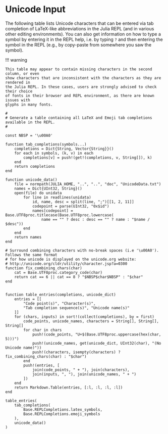 # Unicode Input

The following table lists Unicode characters that can be entered via
tab completion of LaTeX-like abbreviations in the Julia REPL (and
in various other editing environments).  You can also get information on how to
type a symbol by entering it in the REPL help, i.e. by typing `?` and then
entering the symbol in the REPL (e.g., by copy-paste from somewhere you saw
the symbol).

!!! warning

    This table may appear to contain missing characters in the second column, or even
    show characters that are inconsistent with the characters as they are rendered in
    the Julia REPL. In these cases, users are strongly advised to check their choice
    of fonts in their browser and REPL environment, as there are known issues with
    glyphs in many fonts.

```@eval
#
# Generate a table containing all LaTeX and Emoji tab completions available in the REPL.
#

const NBSP = '\u00A0'

function tab_completions(symbols...)
    completions = Dict{String, Vector{String}}()
    for each in symbols, (k, v) in each
        completions[v] = push!(get!(completions, v, String[]), k)
    end
    return completions
end

function unicode_data()
    file = normpath(JULIA_HOME, "..", "..", "doc", "UnicodeData.txt")
    names = Dict{UInt32, String}()
    open(file) do unidata
        for line in readlines(unidata)
            id, name, desc = split(line, ";")[[1, 2, 11]]
            codepoint = parse(UInt32, "0x$id")
            names[codepoint] = Base.UTF8proc.titlecase(Base.UTF8proc.lowercase(
                name == "" ? desc : desc == "" ? name : "$name / $desc"))
        end
    end
    return names
end

# Surround combining characters with no-break spaces (i.e '\u00A0'). Follows the same format
# for how unicode is displayed on the unicode.org website:
# http://unicode.org/cldr/utility/character.jsp?a=0300
function fix_combining_chars(char)
    cat = Base.UTF8proc.category_code(char)
    return cat == 6 || cat == 8 ? "$NBSP$char$NBSP" : "$char"
end


function table_entries(completions, unicode_dict)
    entries = [[
        "Code point(s)", "Character(s)",
        "Tab completion sequence(s)", "Unicode name(s)"
    ]]
    for (chars, inputs) in sort!(collect(completions), by = first)
        code_points, unicode_names, characters = String[], String[], String[]
        for char in chars
            push!(code_points, "U+$(Base.UTF8proc.uppercase(hex(char, 5)))")
            push!(unicode_names, get(unicode_dict, UInt32(char), "(No Unicode name)"))
            push!(characters, isempty(characters) ? fix_combining_chars(char) : "$char")
        end
        push!(entries, [
            join(code_points, " + "), join(characters),
            join(inputs, ", "), join(unicode_names, " + ")
        ])
    end
    return Markdown.Table(entries, [:l, :l, :l, :l])
end

table_entries(
    tab_completions(
        Base.REPLCompletions.latex_symbols,
        Base.REPLCompletions.emoji_symbols
    ),
    unicode_data()
)
```
